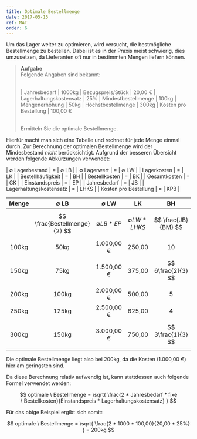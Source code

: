 ```yaml
---
title: Optimale Bestellmenge
date: 2017-05-15
ref: MAT
order: 6
---
```


Um das Lager weiter zu optimieren, wird versucht, die bestmögliche Bestellmenge zu bestellen.
Dabei ist es in der Praxis meist schwierig, dies umzusetzen, da Lieferanten oft nur in bestimmten Mengen liefern können.

> **Aufgabe**  
> Folgende Angaben sind bekannt:
> <br><br>
>
> | Jahresbedarf            | 1000kg
> | Bezugspreis/Stück       | 20,00 €
> | Lagerhaltungskostensatz | 25%
> | Mindestbestellmenge     | 100kg
> | Mengenerhöhung          | 50kg
> | Höchstbestellmenge      | 300kg
> | Kosten pro Bestellung   | 100,00 €
>
> <br>
> Ermitteln Sie die optimale Bestellmenge.

Hierfür macht man sich eine Tabelle und rechnet für jede Menge einmal durch.
Zur Berechnung der optimalen Bestellmenge wird der Mindesbestand *nicht* berücksichtigt.
Aufgrund der besseren Übersicht werden folgende Abkürzungen verwendet:

| ∅ Lagerbestand          | = | ∅ LB |
| ∅ Lagerwert             | = | ∅ LW |
| Lagerkosten             | = | LK   |
| Bestellhäufigkeit       | = | BH   |
| Bestellkosten           | = | BK   |
| Gesamtkosten            | = | GK   |
| Einstandspreis          | = | EP   |
| Jahresbedarf            | = | JB   |
| Lagerhaltungskostensatz | = | LHKS |
| Kosten pro Bestellung   | = | KPB  |

| Menge | ∅ LB                         | ∅ LW            | LK                | BH                  | BK             | GK            |
| :---: | :--------------------------: | :-------------: | :---------------: | :------------------: | :-----------: | :-----------: |
|       | $$ \frac{Bestellmenge}{2} $$ | $$ ∅ LB * EP $$ | $$ ∅ LW * LHKS $$ | $$ \frac{JB}{BM} $$ | $$ BH * KPB $$ | $$ LK + BK $$ |
| 100kg | 50kg                         | 1.000,00 €      | 250,00            | 10                   | 1.000,00 €    | 1.250,00 €    |
| 150kg | 75kg                         | 1.500,00 €      | 375,00            | $$ 6\frac{2}{3} $$   | 666,67 €      | 1.041,67 €    |
| 200kg | 100kg                        | 2.000,00 €      | 500,00            | 5                    | 500,00 €      | 1.000,00 €    |
| 250kg | 125kg                        | 2.500,00 €      | 625,00            | 4                    | 400,00 €      | 1.025,00 €    |
| 300kg | 150kg                        | 3.000,00 €      | 750,00            | $$ 3\frac{1}{3} $$   | 333,33 €      | 1.083,33 €    |

Die optimale Bestellmenge liegt also bei 200kg, da die Kosten (1.000,00 €) hier am geringsten sind.

Da diese Berechnung relativ aufwendig ist, kann stattdessen auch folgende Formel verwendet werden:

$$ optimale \ Bestellmenge = \sqrt{ \frac{2 * Jahresbedarf * fixe \ Bestellkosten}{Einstandspreis * Lagerhaltungskostensatz} } $$

Für das obige Beispiel ergibt sich somit:

$$ optimale \ Bestellmenge = \sqrt{ \frac{2 * 1000 * 100,00}{20,00 * 25%} } = 200kg $$
